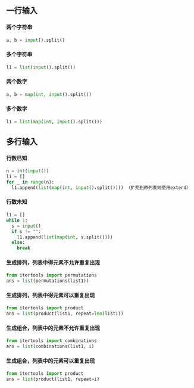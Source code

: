 ## 一行输入
#### 两个字符串
```python
a, b = input().split()
```
#### 多个字符串
```python
l1 = list(input().split())
```
#### 两个数字
```python
a, b = map(int, input().split())
```
#### 多个数字
```python
l1 = list(map(int, input().split()))
```
## 多行输入
#### 行数已知
```python
n = int(input())
l1 = []
for _ in range(n):
  l1.append(list(map(int, input().split()))) （扩充到原列表则使用extend）
```
#### 行数未知
```python
l1 = []
while 1:
  s = input()
  if s != "":
    l1.append(list(map(int, s.split())))
  else:
    break
```
#### 生成排列，列表中得元素不允许重复出现
```python
from itertools import permutations
ans = list(permutations(list1))
```
#### 生成排列，列表中得元素可以重复出现
```python
from itertools import product
ans = list(product(list1, repeat=len(list1))
```
#### 生成组合，列表中的元素不允许重复出现
```python
from itertools import combinations
ans = list(combinations(list1, i)
```
#### 生成组合，列表中的元素可以重复出现
```python 
from itertools import product
ans = list(product(list1, repeat=i)
```
